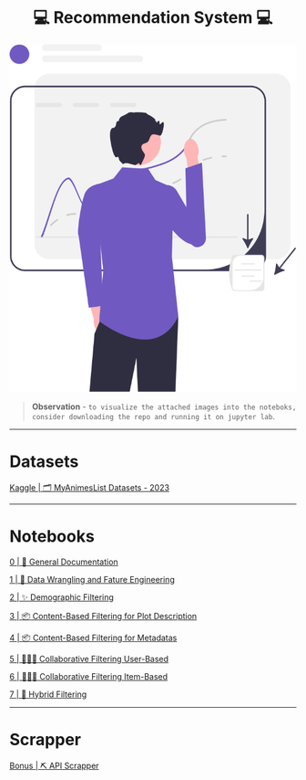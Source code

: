 <h1 align='center'>💻 Recommendation System 💻</h1>

<div align="center">
  <img src='./src/read-me-images/data-science.svg' alt='Data Science' />
</div>

> **Observation** - `to visualize the attached images into the noteboks, consider downloading the repo and running it on jupyter lab`.

---

# Datasets

[Kaggle | 🗂️ MyAnimesList Datasets - 2023](https://www.kaggle.com/datasets/dsfelix/animes-dataset-2023)

---

# Notebooks

[0 | 📃 General Documentation](https://github.com/CSFelix/recommendation-system-mba-usp-esalq/blob/main/src/0%20-%20general%20documentation.ipynb)

[1 | 🧼 Data Wrangling and Fature Engineering](https://github.com/CSFelix/recommendation-system-mba-usp-esalq/blob/main/src/1%20-%20data%20wrangling%20and%20feature%20engineering.ipynb)

[2 | ✨ Demographic Filtering](https://github.com/CSFelix/recommendation-system-mba-usp-esalq/blob/main/src/2%20-%20demographic%20filtering.ipynb)

[3 | 📦 Content-Based Filtering for Plot Description](https://github.com/CSFelix/recommendation-system-mba-usp-esalq/blob/main/src/3%20-%20content-based%20filtering%20-%20plot%20description.ipynb)

[4 | 📦 Content-Based Filtering for Metadatas](https://github.com/CSFelix/recommendation-system-mba-usp-esalq/blob/main/src/4%20-%20content-based%20filtering%20-%20metadatas.ipynb)

[5 | 🧑‍🤝‍🧑 Collaborative Filtering User-Based](https://github.com/CSFelix/recommendation-system-mba-usp-esalq/blob/main/src/5%20-%20collaborative%20filtering%20-%20user%20based.ipynb)

[6 | 🧑‍🤝‍🧑 Collaborative Filtering Item-Based](https://github.com/CSFelix/recommendation-system-mba-usp-esalq/blob/main/src/6%20-%20collaborative%20filtering%20-%20item%20based.ipynb)

[7 | 🍡 Hybrid Filtering](https://github.com/CSFelix/recommendation-system-mba-usp-esalq/blob/main/src/7%20-%20hybrid%20filtering.ipynb)

---

# Scrapper

[Bonus | ⛏️ API Scrapper](https://github.com/CSFelix/recommendation-system/blob/main/bonus%20-%20scrapper.ipynb)
